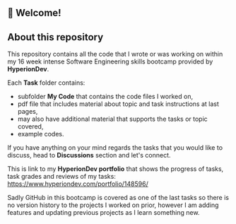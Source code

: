 ## 👋 Welcome!

## About this repository

This repository contains all the code that I wrote or was working on within my 16 week intense Software Engineering skills bootcamp provided by **HyperionDev**.

Each **Task** folder contains:
  - subfolder **My Code** that contains the code files I worked on,
  - pdf file that includes material about topic and task instructions at last pages,
  - may also have additional material that supports the tasks or topic covered,
  - example codes.

If you have anything on your mind regards the tasks that you would like to discuss, head to **Discussions** section and let's connect.

This is link to my **HyperionDev portfolio** that shows the progress of tasks, task grades and reviews of my tasks: https://www.hyperiondev.com/portfolio/148596/

Sadly GitHub in this bootcamp is covered as one of the last tasks so there is no version history to the projects I worked on prior, however I am adding features and updating previous projects as I learn something new.
